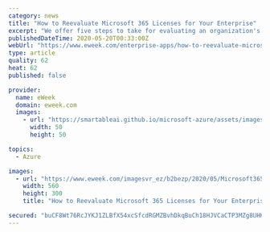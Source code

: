 ```yaml
---
category: news
title: "How to Reevaluate Microsoft 365 Licenses for Your Enterprise"
excerpt: "We offer five steps to take for evaluating an organization's M365 license strategy, how to realize hard dollar cost-savings and gain a better return on investment."
publishedDateTime: 2020-05-20T00:33:00Z
webUrl: "https://www.eweek.com/enterprise-apps/how-to-reevaluate-microsoft-365-licenses-for-your-enterprise"
type: article
quality: 62
heat: 62
published: false

provider:
  name: eWeek
  domain: eweek.com
  images:
    - url: "https://smartableai.github.io/microsoft-azure/assets/images/organizations/eweek.com-50x50.jpg"
      width: 50
      height: 50

topics:
  - Azure

images:
  - url: "https://www.eweek.com/imagesvr_ez/b2bezp/2020/05/Microsoft365logo.jpg?alias=social_image"
    width: 560
    height: 300
    title: "How to Reevaluate Microsoft 365 Licenses for Your Enterprise"

secured: "buCF8Wt76RcJYKJ1ZLBfX54xcSfcdRGMZBvhDkqBuCh18HJVCaCTP3MZg8UHKTf9vS83mYq92pheG77sevVkN0e2ACXajRQ5uo93D0Japcbnv/RlLkis1S77PIl5avfCpTSlb13AJ3L5U2vW2ADSQ/gT3N9Ln8JAB8mSkOqsuFJOPCTAf2hgMKhvqHuNHSdeakH1s6UG20g2E30SyTQKKE8gJNoMRqBe1rkBRwX6OBWWnzGQmp4nRKcc4oZm/GjPJQvQLbaiY4PgpxH8ylMHSSveLekSeSLTZoZY9jIrFUWKmVMxbHBUVBQQ/pWg5cmh;0u8LA78O+ucLJCrzL2MxXw=="
---
```


